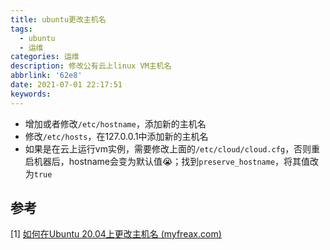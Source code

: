 ```yaml
---
title: ubuntu更改主机名
tags:
  - ubuntu
  - 运维
categories: 运维
description: 修改公有云上linux VM主机名
abbrlink: '62e8'
date: 2021-07-01 22:17:51
keywords:
---
```


* 增加或者修改`/etc/hostname`，添加新的主机名
* 修改`/etc/hosts`，在127.0.0.1中添加新的主机名
* 如果是在云上运行vm实例，需要修改上面的`/etc/cloud/cloud.cfg`，否则重启机器后，hostname会变为默认值😭；找到`preserve_hostname`，将其值改为`true`



## 参考

[1] [如何在Ubuntu 20.04上更改主机名 (myfreax.com)](https://www.myfreax.com/how-to-change-hostname-on-ubuntu-20-04/)


